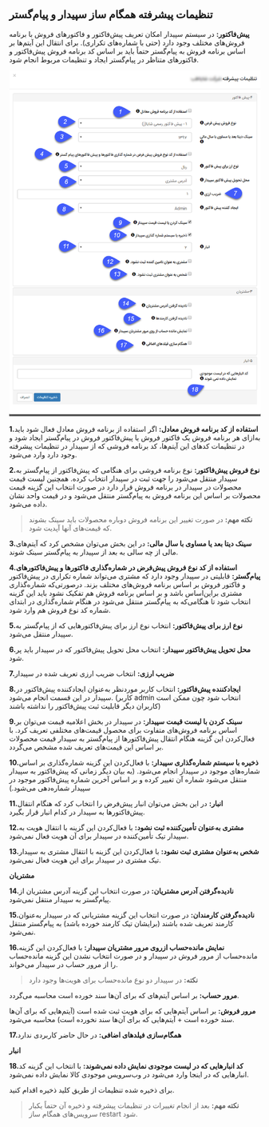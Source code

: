 ## تنظیمات پیشرفته همگام ساز سپیدار و پیام‌گستر

**پیش‌فاکتور:**  در سیستم سپیدار امکان تعریف پیش‌فاکتور و فاکتورهای فروش با برنامه فروش‌های مختلف وجود دارد (حتی با شماره‌های تکراری). برای انتقال این آیتم‌ها بر اساس برنامه فروش به پیام‌گستر حتماً باید بر اساس کد برنامه فروش پیش‌فاکتور و فاکتورهای متناظر در پیام‌گستر ایجاد و تنظیمات مربوط انجام شود.

![](hamgaamsazSepidar.png)

**1.استفاده از کد برنامه فروش معادل:** اگر استفاده از برنامه فروش معادل فعال شود باید به‌ازای هر برنامه فروش یک فاکتور فروش یا پیش‌فاکتور فروش در پیام‌گستر ایجاد شود و در تنظیمات کدهای این آیتم‌ها، کد برنامه فروشی که از سپیدار در تنظیمات پیشرفته وجود دارد وارد می‌شود.

**2.نوع فروش پیش‌فاکتور:** نوع برنامه فروشی برای هنگامی که پیش‌فاکتور از پیام‌گستر به سپیدار منتقل می‌شود را جهت ثبت در سپیدار انتخاب کرده. همچنین لیست قیمت محصولات در سپیدار در برنامه فروش قرار دارد در صورت انتخاب این گزینه قیمت محصولات بر اساس این برنامه فروش به پیام‌گستر منتقل می‌شود و در قیمت واحد نشان داده می‌شود.

>**نکته مهم:** در صورت تغییر این برنامه فروش دوباره محصولات باید سینک بشوند که قیمت‌های آنها آپدیت شود.

**3.سینک دیتا بعد یا مساوی با سال مالی:** در این بخش می‌توان مشخص کرد که آیتم‌های مالی از چه سالی به بعد از سپیدار به پیام‌گستر سینک شوند.

**4.استفاده از کد نوع فروش پیش‌فرض در شماره‌گذاری فاکتورها و پیش‌فاکتورهای پیام‌گستر:** قابلیتی در سپیدار وجود دارد که مشتری می‌تواند شماره تکراری در پیش‌فاکتور و فاکتور فروش بر اساس برنامه فروش‌های مختلف بزند. درصورتی‌که شماره‌گذاری مشتری براین‌اساس باشد و بر اساس برنامه فروش هم تفکیک نشود باید این گزینه انتخاب شود تا هنگامی‌که به پیام‌گستر منتقل می‌شود در هنگام شماره‌گذاری در ابتدای شماره کد نوع فروش هم وارد شود.

**5.نوع ارز برای پیش‌فاکتور:** انتخاب نوع ارز برای پیش‌فاکتورهایی که از پیام‌گستر به سپیدار منتقل می‌شود.

**6.محل تحویل پیش‌فاکتور سپیدار:** انتخاب محل تحویل پیش‌فاکتور که در سپیدار باید پر شود.

**7.ضریب ارزی:** انتخاب ضریب ارزی تعریف شده در سپیدار 

**8.ایجادکننده پیش‌فاکتور:** انتخاب کاربر موردنظر به‌عنوان ایجادکننده پیش‌فاکتور در سپیدار در این قسمت انجام می‌شود. (کاربر  admin  انتخاب شود چون ممکن است کاربران دیگر قابلیت ثبت پیش‌فاکتور را نداشته باشند) 

**9.سینک کردن با لیست قیمت سپیدار:** در سپیدار در بخش اعلامیه قیمت می‌توان بر اساس برنامه فروش‌های متفاوت برای محصول قیمت‌های مختلفی تعریف کرد. با فعال‌کردن این گزینه هنگام انتقال پیش‌فاکتورها از پیام‌گستر به سپیدار قیمت محصولات بر اساس این قیمت‌های تعریف شده مشخص می‌گردد.

**10.ذخیره با سیستم شماره‌گذاری سپیدار:** با فعال‌کردن این گزینه شماره‌گذاری بر اساس شماره‌های موجود در سپیدار انجام می‌شود. (به بیان دیگر زمانی که پیش‌فاکتور به سپیدار منتقل می‌شود شماره آن تغییر کرده و بر اساس آخرین شماره پیش‌فاکتور موجود در سپیدار شماره‌دهی می‌شود.) 

**11.انبار:** در این بخش می‌توان انبار پیش‌فرض را انتخاب کرد که هنگام انتقال پیش‌فاکتورها به سپیدار در کدام انبار قرار بگیرد.

**12.مشتری به‌عنوان تأمین‌کننده ثبت نشود:** با فعال‌کردن این گزینه با انتقال هویت به سپیدار تیک تأمین‌کننده در سپیدار برای آن هویت فعال نمی‌شود. 

**13.شخص به‌عنوان مشتری ثبت نشود:** با فعال‌کردن این گزینه با انتقال مشتری به سپیدار تیک مشتری در سپیدار برای این هویت فعال نمی‌شود.

**مشتریان**

**14.نادیده‌گرفتن آدرس مشتریان:** در صورت انتخاب این گزینه آدرس مشتریان از پیام‌گستر به سپیدار منتقل نمی‌شود.

**15.نادیده‌گرفتن کارمندان:** در صورت انتخاب این گزینه مشتریانی که در سپیدار به‌عنوان کارمند تعریف شده باشند (برایشان تیک کارمند خورده باشد) به پیام‌گستر منتقل نمی‌شود.

**16.نمایش مانده‌حساب ازروی مرور مشتریان سپیدار:** با فعال‌کردن این گزینه مانده‌حساب از مرور فروش در سپیدار و در صورت انتخاب نشدن این گزینه مانده‌حساب را از مرور حساب در سپیدار می‌خواند. 

>**نکته:** در سپیدار دو نوع مانده‌حساب برای هویت‌ها وجود دارد

**مرور حساب:** بر اساس آیتم‌های که برای آن‌ها سند خورده است محاسبه می‌گردد.

**مرور فروش:** بر اساس آیتم‌هایی که برای هویت ثبت شده است (آیتم‌هایی که برای آن‌ها سند خورده است + آیتم‌هایی که برای آن‌ها سند نخورده است) محاسبه می‌شود.

**17.همگام‌سازی فیلدهای اضافی:** در حال حاضر کاربردی ندارد

**انبار**

**18.کد انبارهایی که در لیست موجودی نمایش داده نمی‌شوند:** با انتخاب این گزینه کد انبارهایی که در اینجا وارد می‌شود در وب‌سرویس موجودی کالا نمایش داده نمی‌شود. 

برای ذخیره شده تنظیمات از طریق کلید ذخیره اقدام کنید.

>**نکته مهم:** بعد از انجام تغییرات در تنظیمات پیشرفته و ذخیره آن حتماً یکبار سرویس‌های همگام ساز restart  شود.

